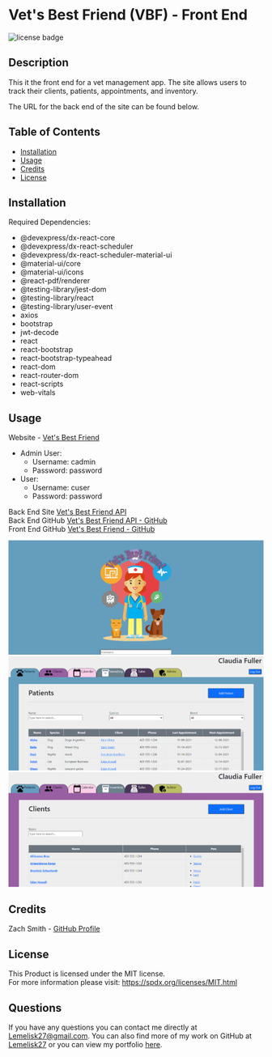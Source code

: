 # Vet's Best Friend (VBF) - Front End
![license badge](https://img.shields.io/badge/license-MIT-blue)
## Description
This it the front end for a vet management app. The site allows users to track their clients, patients, appointments, and inventory.  
  
The URL for the back end of the site can be found below.
## Table of Contents
- [Installation](#installation)
- [Usage](#usage)
- [Credits](#credits)
- [License](#license)
## Installation
Required Dependencies:
- @devexpress/dx-react-core
- @devexpress/dx-react-scheduler
- @devexpress/dx-react-scheduler-material-ui
- @material-ui/core
- @material-ui/icons
- @react-pdf/renderer
- @testing-library/jest-dom
- @testing-library/react
- @testing-library/user-event
- axios
- bootstrap
- jwt-decode
- react
- react-bootstrap
- react-bootstrap-typeahead
- react-dom
- react-router-dom
- react-scripts
- web-vitals
## Usage
Website - [Vet's Best Friend](https://vetbestfriend.herokuapp.com/)
- Admin User:  
    - Username: cadmin  
    - Password: password  
- User:
    - Username: cuser
    - Password: password
  
Back End Site [Vet's Best Friend API](https://vetbestfriend-back.herokuapp.com/)  
Back End GitHub [Vet's Best Friend API - GitHub](https://github.com/Lemelisk27/vbf-back)  
Front End GitHub [Vet's Best Friend - GitHub](https://github.com/Lemelisk27/vbf-front)  
  
![Landing Page](public/assets/images/landing.png)  
![Patient Page](public/assets/images/patients_screenshot.png)  
![Client Page](public/assets/images/clients_screenshot.png)  
## Credits
Zach Smith - [GitHub Profile](https://github.com/Lemelisk27@gmail.com)  
## License
This Product is licensed under the MIT license.  
For more information please visit: https://spdx.org/licenses/MIT.html
## Questions  
If you have any questions you can contact me directly at Lemelisk27@gmail.com. You can also find more of my work on GitHub at [Lemelisk27](https://github.com/Lemelisk27) or you can view my portfolio [here](https://lemelisk27.herokuapp.com/).